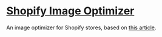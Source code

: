 [Shopify Image Optimizer][2]
==========

An image optimizer for Shopify stores, based on [this article][1].

[1]: http://www.shopify.com/blog/7412852-10-must-know-image-optimization-tips#axzz2OI5g6CLB
[2]: shopify-imageoptimizer.ratsimihah.com
